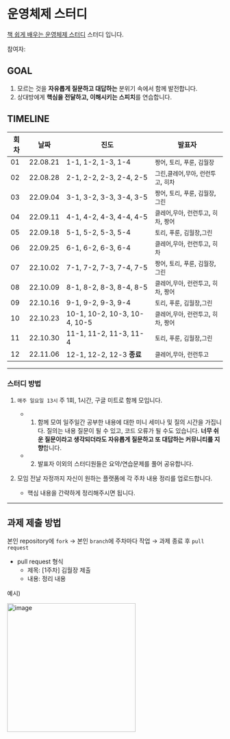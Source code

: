# 운영체제 스터디

[책 쉽게 배우는 운영체제 스터디](http://www.yes24.com/Product/Goods/62054527) 스터디 입니다.

참여자: 

## GOAL

1. 모르는 것을 **자유롭게 질문하고 대답하는** 분위기 속에서 함께 발전합니다.
2. 상대방에게 **핵심을 전달하고, 이해시키는 스피치**를 연습합니다.

## TIMELINE
 
|회차|날짜|진도|발표자|
|---|---|---|---|
|01|22.08.21|1-1, 1-2, 1-3, 1-4|`짱어`, `토리`, `푸룬`, `김월장` | 
|02|22.08.28|2-1, 2-2, 2-3, 2-4, 2-5|`그린`,`클레어`,`무아`, `런런투고`, `히차`| 
|03|22.09.04|3-1, 3-2, 3-3, 3-4, 3-5|`짱어`, `토리`, `푸룬`, `김월장`,`그린`  | 
|04|22.09.11|4-1, 4-2, 4-3, 4-4, 4-5| `클레어`,`무아`, `런런투고`, `히차`, `짱어`| 
|05|22.09.18|5-1, 5-2, 5-3, 5-4|`토리`, `푸룬`, `김월장`,`그린`  |
|06|22.09.25|6-1, 6-2, 6-3, 6-4|`클레어`,`무아`, `런런투고`, `히차`| 
|07|22.10.02|7-1, 7-2, 7-3, 7-4, 7-5|`짱어`, `토리`, `푸룬`, `김월장`,`그린` | 
|08|22.10.09|8-1, 8-2, 8-3, 8-4, 8-5|`클레어`,`무아`, `런런투고`, `히차`, `짱어`| 
|09|22.10.16|9-1, 9-2, 9-3, 9-4|`토리`, `푸룬`, `김월장`,`그린` | 
|10|22.10.23|10-1, 10-2, 10-3, 10-4, 10-5|`클레어`,`무아`, `런런투고`, `히차`, `짱어` | 
|11|22.10.30|11-1, 11-2, 11-3, 11-4|`토리`, `푸룬`, `김월장`,`그린` | 
|12|22.11.06|12-1, 12-2, 12-3 **종료**| `클레어`,`무아`, `런런투고` |

---

### **스터디 방법**

1. `매주 일요일 13시` 주 1회, 1시간, 구글 미트로 함께 모입니다.
   
    - 1. 함께 모여 일주일간 공부한 내용에 대한 미니 세미나 및 질의 시간을 가집니다.
       질의는 내용 질문이 될 수 있고, 코드 오류가 될 수도 있습니다. 
       **너무 쉬운 질문이라고 생각되더라도 자유롭게 질문하고 또 대답하는 커뮤니티를 지향**합니다.

    - 2. 발표자 이외의 스터디원들은 요약/연습문제를 풀어 공유합니다.
    

2. 모임 전날 자정까지 자신이 원하는 플랫폼에 각 주차 내용 정리를 업로드합니다.
    - 핵심 내용을 간략하게 정리해주시면 됩니다.


---

## 과제 제출 방법

본인 repository에 `fork` → 본인 `branch`에 주차마다 작업 → 과제 종료 후 `pull request`

- pull request 형식 
   - 제목: [1주차] 김월장 제출
   - 내용: 정리 내용

예시)

<img src="https://user-images.githubusercontent.com/69420512/136134843-f43bd2bd-c3f2-4eea-9a96-ea7e022bd40a.png" alt="image" width="300" height="whatever">
